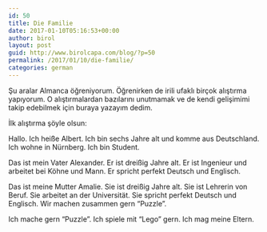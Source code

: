 ```yaml
---
id: 50
title: Die Familie
date: 2017-01-10T05:16:53+00:00
author: birol
layout: post
guid: http://www.birolcapa.com/blog/?p=50
permalink: /2017/01/10/die-familie/
categories: german
---
```

Şu aralar Almanca öğreniyorum.
Öğrenirken de irili ufaklı birçok alıştırma yapıyorum.
O alıştırmalardan bazılarını unutmamak ve de kendi gelişimimi takip edebilmek için buraya yazayım dedim.

İlk alıştırma şöyle olsun:

Hallo. Ich heiße Albert. Ich bin sechs Jahre alt und komme aus Deutschland.
Ich wohne in Nürnberg. Ich bin Student.

Das ist mein Vater Alexander. Er ist dreißig Jahre alt.
Er ist Ingenieur und arbeitet bei Köhne und Mann.
Er spricht perfekt Deutsch und Englisch.

Das ist meine Mutter Amalie. Sie ist dreißig Jahre alt.
Sie ist Lehrerin von Beruf. Sie arbeitet an der Universität.
Sie spricht perfekt Deutsch und Englisch. Wir machen zusammen gern “Puzzle”.

Ich mache gern “Puzzle”. Ich spiele mit “Lego” gern. Ich mag meine Eltern.
